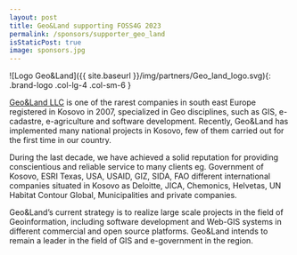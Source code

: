 ```yaml
---
layout: post
title: Geo&Land supporting FOSS4G 2023
permalink: /sponsors/supporter_geo_land
isStaticPost: true
image: sponsors.jpg
---
```


![Logo Geo&Land]({{ site.baseurl }}/img/partners/Geo_land_logo.svg){: .brand-logo .col-lg-4 .col-sm-6 }

[Geo&Land LLC](https://www.geoland-kosova.com/) is one of the rarest companies in south east Europe registered in Kosovo in 2007, specialized in Geo disciplines, such as GIS, e-cadastre, e-agriculture and software development. Recently, Geo&Land has implemented many national projects in Kosovo, few of them carried out for the first time in our country.

During the last decade, we have achieved a solid reputation for providing conscientious and reliable service to many clients eg. Government of Kosovo, ESRI Texas, USA, USAID, GIZ, SIDA, FAO different international companies situated in Kosovo as Deloitte, JICA, Chemonics, Helvetas, UN Habitat Contour Global, Municipalities and private companies.

Geo&Land’s current strategy is to realize large scale projects in the field of Geoinformation, including software development and Web-GIS systems in different commercial and open source platforms. Geo&Land intends to remain a leader in the field of GIS and e-government in the region.
